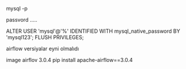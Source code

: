 
mysql -p

passvord .....

ALTER USER 'mysql'@'%' IDENTIFIED WITH mysql_native_password BY 'mysql123';
FLUSH PRIVILEGES;


airflow versiyalar eyni olmalıdı 

image airflov 3.0.4
pip install apache-airflow==3.0.4
